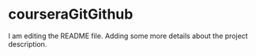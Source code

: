# courseraGitGithub

I am editing the README file. Adding some more details about the project description.
